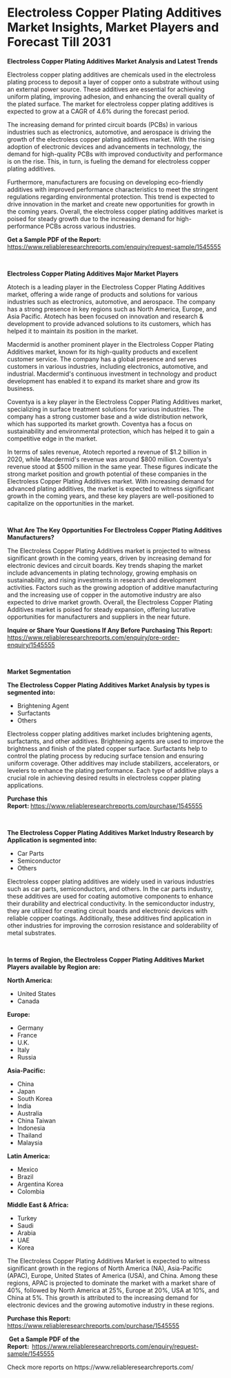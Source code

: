 <p><h1>Electroless Copper Plating Additives Market Insights, Market Players and Forecast Till 2031</h1></p><p><strong>Electroless Copper Plating Additives Market Analysis and Latest Trends</strong></p>
<p><p>Electroless copper plating additives are chemicals used in the electroless plating process to deposit a layer of copper onto a substrate without using an external power source. These additives are essential for achieving uniform plating, improving adhesion, and enhancing the overall quality of the plated surface. The market for electroless copper plating additives is expected to grow at a CAGR of 4.6% during the forecast period.</p><p>The increasing demand for printed circuit boards (PCBs) in various industries such as electronics, automotive, and aerospace is driving the growth of the electroless copper plating additives market. With the rising adoption of electronic devices and advancements in technology, the demand for high-quality PCBs with improved conductivity and performance is on the rise. This, in turn, is fueling the demand for electroless copper plating additives.</p><p>Furthermore, manufacturers are focusing on developing eco-friendly additives with improved performance characteristics to meet the stringent regulations regarding environmental protection. This trend is expected to drive innovation in the market and create new opportunities for growth in the coming years. Overall, the electroless copper plating additives market is poised for steady growth due to the increasing demand for high-performance PCBs across various industries.</p></p>
<p><strong>Get a Sample PDF of the Report:&nbsp;</strong> <a href="https://www.reliableresearchreports.com/enquiry/request-sample/1545555">https://www.reliableresearchreports.com/enquiry/request-sample/1545555</a></p>
<p>&nbsp;</p>
<p><strong>Electroless Copper Plating Additives Major Market Players</strong></p>
<p><p>Atotech is a leading player in the Electroless Copper Plating Additives market, offering a wide range of products and solutions for various industries such as electronics, automotive, and aerospace. The company has a strong presence in key regions such as North America, Europe, and Asia Pacific. Atotech has been focused on innovation and research & development to provide advanced solutions to its customers, which has helped it to maintain its position in the market.</p><p>Macdermid is another prominent player in the Electroless Copper Plating Additives market, known for its high-quality products and excellent customer service. The company has a global presence and serves customers in various industries, including electronics, automotive, and industrial. Macdermid's continuous investment in technology and product development has enabled it to expand its market share and grow its business.</p><p>Coventya is a key player in the Electroless Copper Plating Additives market, specializing in surface treatment solutions for various industries. The company has a strong customer base and a wide distribution network, which has supported its market growth. Coventya has a focus on sustainability and environmental protection, which has helped it to gain a competitive edge in the market.</p><p>In terms of sales revenue, Atotech reported a revenue of $1.2 billion in 2020, while Macdermid's revenue was around $800 million. Coventya's revenue stood at $500 million in the same year. These figures indicate the strong market position and growth potential of these companies in the Electroless Copper Plating Additives market. With increasing demand for advanced plating additives, the market is expected to witness significant growth in the coming years, and these key players are well-positioned to capitalize on the opportunities in the market.</p></p>
<p>&nbsp;</p>
<p><strong>What Are The Key Opportunities For Electroless Copper Plating Additives Manufacturers?</strong></p>
<p><p>The Electroless Copper Plating Additives market is projected to witness significant growth in the coming years, driven by increasing demand for electronic devices and circuit boards. Key trends shaping the market include advancements in plating technology, growing emphasis on sustainability, and rising investments in research and development activities. Factors such as the growing adoption of additive manufacturing and the increasing use of copper in the automotive industry are also expected to drive market growth. Overall, the Electroless Copper Plating Additives market is poised for steady expansion, offering lucrative opportunities for manufacturers and suppliers in the near future.</p></p>
<p><strong>Inquire or Share Your Questions If Any Before Purchasing This Report:</strong> <a href="https://www.reliableresearchreports.com/enquiry/pre-order-enquiry/1545555">https://www.reliableresearchreports.com/enquiry/pre-order-enquiry/1545555</a></p>
<p>&nbsp;</p>
<p><strong>Market Segmentation</strong></p>
<p><strong>The Electroless Copper Plating Additives Market Analysis by types is segmented into:</strong></p>
<p><ul><li>Brightening Agent</li><li>Surfactants</li><li>Others</li></ul></p>
<p><p>Electroless copper plating additives market includes brightening agents, surfactants, and other additives. Brightening agents are used to improve the brightness and finish of the plated copper surface. Surfactants help to control the plating process by reducing surface tension and ensuring uniform coverage. Other additives may include stabilizers, accelerators, or levelers to enhance the plating performance. Each type of additive plays a crucial role in achieving desired results in electroless copper plating applications.</p></p>
<p><strong>Purchase this Report:&nbsp;</strong><a href="https://www.reliableresearchreports.com/purchase/1545555">https://www.reliableresearchreports.com/purchase/1545555</a></p>
<p>&nbsp;</p>
<p><strong>The Electroless Copper Plating Additives Market Industry Research by Application is segmented into:</strong></p>
<p><ul><li>Car Parts</li><li>Semiconductor</li><li>Others</li></ul></p>
<p><p>Electroless copper plating additives are widely used in various industries such as car parts, semiconductors, and others. In the car parts industry, these additives are used for coating automotive components to enhance their durability and electrical conductivity. In the semiconductor industry, they are utilized for creating circuit boards and electronic devices with reliable copper coatings. Additionally, these additives find application in other industries for improving the corrosion resistance and solderability of metal substrates.</p></p>
<p>&nbsp;</p>
<p><strong>In terms of Region, the Electroless Copper Plating Additives Market Players available by Region are:</strong></p>
<p>
    <p> <strong> North America: </strong>
        <ul>
            <li>United States</li>
            <li>Canada</li>
        </ul>
        </p> 
    <p> <strong> Europe: </strong>
        <ul>
            <li>Germany</li>
            <li>France</li>
            <li>U.K.</li>
            <li>Italy</li>
            <li>Russia</li>
        </ul>
        </p> 
    <p> <strong> Asia-Pacific: </strong>
        <ul>
            <li>China</li>
            <li>Japan</li>
            <li>South Korea</li>
            <li>India</li>
            <li>Australia</li>
            <li>China Taiwan</li>
            <li>Indonesia</li>
            <li>Thailand</li>
            <li>Malaysia</li>
        </ul>
        </p> 
    <p> <strong> Latin America: </strong>
        <ul>
            <li>Mexico</li>
            <li>Brazil</li>
            <li>Argentina Korea</li>
            <li>Colombia</li>
        </ul>
        </p> 
    <p> <strong> Middle East & Africa: </strong>
        <ul>
            <li>Turkey</li>
            <li>Saudi</li>
            <li>Arabia</li>
            <li>UAE</li>
            <li>Korea</li>
        </ul>
    </p>
    </p>
<p><p>The Electroless Copper Plating Additives Market is expected to witness significant growth in the regions of North America (NA), Asia-Pacific (APAC), Europe, United States of America (USA), and China. Among these regions, APAC is projected to dominate the market with a market share of 40%, followed by North America at 25%, Europe at 20%, USA at 10%, and China at 5%. This growth is attributed to the increasing demand for electronic devices and the growing automotive industry in these regions.</p></p>
<p><strong>Purchase this Report: </strong><a href="https://www.reliableresearchreports.com/purchase/1545555">https://www.reliableresearchreports.com/purchase/1545555</a></p>
<p>&nbsp;<strong>Get a Sample PDF of the Report:&nbsp;&nbsp;</strong><a href="https://www.reliableresearchreports.com/enquiry/request-sample/1545555">https://www.reliableresearchreports.com/enquiry/request-sample/1545555</a></p>
<p><strong></strong></p>
<p>Check more reports on https://www.reliableresearchreports.com/</p>